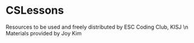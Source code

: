 # CSLessons

Resources to be used and freely distributed by ESC Coding Club, KISJ \n
Materials provided by Joy Kim
